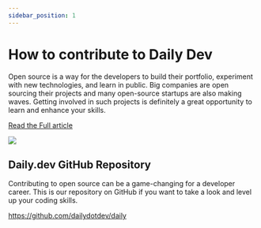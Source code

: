 ```yaml
---
sidebar_position: 1
---
```


# How to contribute to Daily Dev


Open source is a way for the developers to build their portfolio, experiment with new technologies, and learn in public. Big companies are open sourcing their projects and many open-source startups are also making waves. Getting involved in such projects is definitely a great opportunity to learn and enhance your skills.

[Read the Full article](https://daily.dev/blog/start-contributing-to-open-source-with-daily)

[![](https://daily-now-res.cloudinary.com/image/upload/v1636403158/docs/5ef3ba4a872471e69e2462aa_vtrdzkgm07r4qvbxdu4j.png)](https://daily.dev/blog/start-contributing-to-open-source-with-daily)

## Daily.dev GitHub Repository

Contributing to open source can be a game-changing for a developer career.
This is our repository on GitHub if you want to take a look and level up your coding skills.

https://github.com/dailydotdev/daily